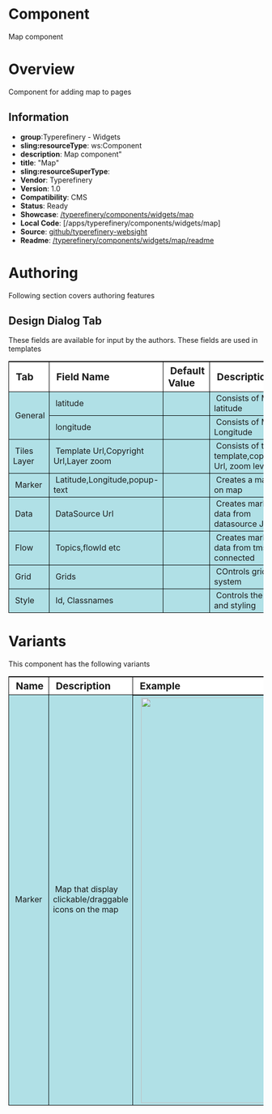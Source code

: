 Component
============

Map component

# Overview

Component for adding map to pages

## Information
* **group**:Typerefinery - Widgets
* **sling:resourceType**: ws:Component
* **description**: Map component"
* **title**: "Map"
* **sling:resourceSuperType**: 
* **Vendor**: Typerefinery
* **Version**: 1.0
* **Compatibility**: CMS
* **Status**: Ready
* **Showcase**: [/typerefinery/components/widgets/map](http://localhost:8080/apps/websight/index.html/content/typerefinery-showcase/pages/components/widgets/map::editor)
* **Local Code**: [/apps/typerefinery/components/widgets/map]
* **Source**: [github/typerefinery-websight](https://github.com/typerefinery-ai/typerefinery-websight/tree/feature/%23203-map-flow-enabled/application/backend/src/main/resources/apps/typerefinery/components/widgets/map)
* **Readme**: [/typerefinery/components/widgets/map/readme](https://github.com/typerefinery-ai/typerefinery-websight/tree/feature/%23203-map-flow-enabled/application/backend/src/main/resources/apps/typerefinery/components/widgets/map/README.md)


# Authoring

Following section covers authoring features

## Design Dialog Tab

These fields are available for input by the authors. These fields are used in templates

<table style="border-spacing: 1px;border-collapse: separate;width: 100.0%;text-align: left;background-color: black; text-indent: 4px;">
    <thead style="background-color: white;font-size: larger;">
        <tr>
            <th style="width: 8%;">Tab</th>
            <th style="width: 8%;">Field Name</th>
            <th style="width: 8%;">Default Value</th>
            <th>Description</th>
        </tr>
    </thead>
    <tbody style="background-color: #b0e0e6;">
        <tr>
            <td rowspan="2"> General</td>
            <td>latitude</td>
            <td></td>
            <td>Consists of Map latitude </td>
        </tr>
        <tr>
            <td>longitude</td>
            <td></td>
            <td>Consists of Map Longitude</td>
        </tr>
        <tr>
            <td>Tiles Layer</td>
            <td>Template Url,Copyright Url,Layer zoom</td>
            <td></td>
            <td>Consists of tiles template,copyright Url, zoom level</td>
        </tr>
        <tr>
            <td>Marker</td>
            <td>Latitude,Longitude,popup-text</td>
            <td></td>
            <td>Creates a marker on map</td>
        </tr>
        <tr>
            <td>Data</td>
            <td>DataSource Url</td>
            <td></td>
            <td>Creates marker's data from datasource JSON</td>
        </tr>
        <tr>
            <td>Flow</td>
            <td>Topics,flowId etc</td>
            <td></td>
            <td>Creates marker's data from tms connected</td>
        </tr>
        <tr>
            <td>Grid</td>
            <td>Grids</td>
            <td></td>
            <td>COntrols grids system</td>
        </tr>
        <tr>
            <td>Style</td>
            <td>Id, Classnames</td>
            <td></td>
            <td>Controls the css and styling</td>
        </tr>
    </tbody>
</table>

# Variants

This component has the following variants

<table style="border-spacing: 1px;border-collapse: separate;width: 100.0%;text-align: left;background-color: black; text-indent: 4px;">
    <thead style="background-color: white;font-size: larger;">
        <tr>
            <th style="width: 8%;">Name</th>
            <th>Description</th>
            <th>Example</th>
        </tr>
    </thead>
    <tbody style="background-color: #b0e0e6;">
        <tr>
            <td>Marker</td>
            <td>Map that display clickable/draggable icons on the map</td>
            <th><img width="800px" src="./templates/image/map" /></th>
        </tr>
    </tbody>
</table>

<!-- # Example
<img width="800px" src="./templates/image/map.png" /> -->



<p></p>
